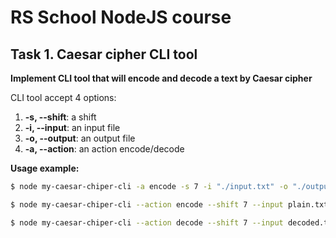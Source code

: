 # RS School NodeJS course

## Task 1. Caesar cipher CLI tool

**Implement CLI tool that will encode and decode a text by Caesar cipher**

CLI tool accept 4 options:

1.  **-s, --shift**: a shift
2.  **-i, --input**: an input file
3.  **-o, --output**: an output file
4.  **-a, --action**: an action encode/decode

**Usage example:**

```bash
$ node my-caesar-chiper-cli -a encode -s 7 -i "./input.txt" -o "./output.txt"
```

```bash
$ node my-caesar-chiper-cli --action encode --shift 7 --input plain.txt --output encoded.txt
```

```bash
$ node my-caesar-chiper-cli --action decode --shift 7 --input decoded.txt --output plain.txt
```